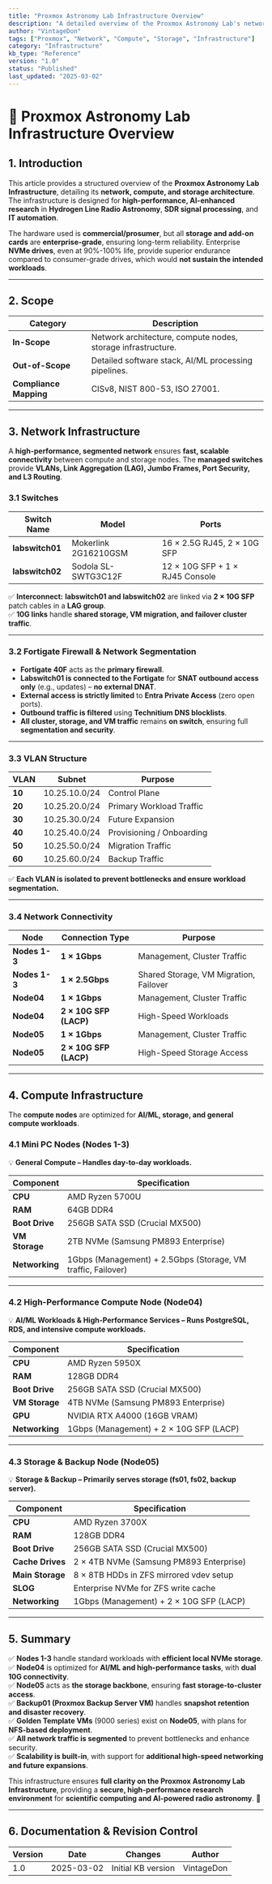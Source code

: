 ```yaml
---
title: "Proxmox Astronomy Lab Infrastructure Overview"
description: "A detailed overview of the Proxmox Astronomy Lab's network, compute, and storage architecture, ensuring clarity, scalability, and reliability."
author: "VintageDon"
tags: ["Proxmox", "Network", "Compute", "Storage", "Infrastructure"]
category: "Infrastructure"
kb_type: "Reference"
version: "1.0"
status: "Published"
last_updated: "2025-03-02"
---
```


# **🚀 Proxmox Astronomy Lab Infrastructure Overview**

## **1. Introduction**

This article provides a structured overview of the **Proxmox Astronomy Lab Infrastructure**, detailing its **network, compute, and storage architecture**. The infrastructure is designed for **high-performance, AI-enhanced research** in **Hydrogen Line Radio Astronomy**, **SDR signal processing**, and **IT automation**.

The hardware used is **commercial/prosumer**, but all **storage and add-on cards** are **enterprise-grade**, ensuring long-term reliability. Enterprise **NVMe drives**, even at 90%-100% life, provide superior endurance compared to consumer-grade drives, which would **not sustain the intended workloads**.

---

## **2. Scope**

| **Category**     | **Description** |
|-----------------|----------------|
| **In-Scope**    | Network architecture, compute nodes, storage infrastructure. |
| **Out-of-Scope** | Detailed software stack, AI/ML processing pipelines. |
| **Compliance Mapping** | CISv8, NIST 800-53, ISO 27001. |

---

## **3. Network Infrastructure**

A **high-performance, segmented network** ensures **fast, scalable connectivity** between compute and storage nodes. The **managed switches** provide **VLANs, Link Aggregation (LAG), Jumbo Frames, Port Security, and L3 Routing**.

### **3.1 Switches**

| Switch Name     | Model                   | Ports |
|----------------|------------------------|----------------------|
| **labswitch01** | Mokerlink 2G16210GSM   | 16 × 2.5G RJ45, 2 × 10G SFP |
| **labswitch02** | Sodola SL-SWTG3C12F    | 12 × 10G SFP + 1 × RJ45 Console |

✅ **Interconnect:** **labswitch01 and labswitch02** are linked via **2 × 10G SFP** patch cables in a **LAG group**.  
✅ **10G links** handle **shared storage, VM migration, and failover cluster traffic**.

---

### **3.2 Fortigate Firewall & Network Segmentation**

- **Fortigate 40F** acts as the **primary firewall**.
- **Labswitch01 is connected to the Fortigate** for **SNAT outbound access only** (e.g., updates) – **no external DNAT**.
- **External access is strictly limited** to **Entra Private Access** (zero open ports).
- **Outbound traffic is filtered** using **Technitium DNS blocklists**.
- **All cluster, storage, and VM traffic** remains **on switch**, ensuring full **segmentation and security**.

---

### **3.3 VLAN Structure**

| VLAN | Subnet          | Purpose |
|------|---------------|------------------------------|
| **10**  | 10.25.10.0/24 | Control Plane |
| **20**  | 10.25.20.0/24 | Primary Workload Traffic |
| **30**  | 10.25.30.0/24 | Future Expansion |
| **40**  | 10.25.40.0/24 | Provisioning / Onboarding |
| **50**  | 10.25.50.0/24 | Migration Traffic |
| **60**  | 10.25.60.0/24 | Backup Traffic |

✅ **Each VLAN is isolated to prevent bottlenecks and ensure workload segmentation.**

---

### **3.4 Network Connectivity**

| Node      | Connection Type    | Purpose |
|-----------|------------------|---------|
| **Nodes 1-3** | **1 × 1Gbps** | Management, Cluster Traffic |
| **Nodes 1-3** | **1 × 2.5Gbps** | Shared Storage, VM Migration, Failover |
| **Node04** | **1 × 1Gbps** | Management, Cluster Traffic |
| **Node04** | **2 × 10G SFP (LACP)** | High-Speed Workloads |
| **Node05** | **1 × 1Gbps** | Management, Cluster Traffic |
| **Node05** | **2 × 10G SFP (LACP)** | High-Speed Storage Access |

---

## **4. Compute Infrastructure**

The **compute nodes** are optimized for **AI/ML, storage, and general compute workloads**.

### **4.1 Mini PC Nodes (Nodes 1-3)**

💡 **General Compute – Handles day-to-day workloads.**

| Component | Specification |
|-----------|--------------|
| **CPU** | AMD Ryzen 5700U |
| **RAM** | 64GB DDR4 |
| **Boot Drive** | 256GB SATA SSD (Crucial MX500) |
| **VM Storage** | 2TB NVMe (Samsung PM893 Enterprise) |
| **Networking** | 1Gbps (Management) + 2.5Gbps (Storage, VM traffic, Failover) |

---

### **4.2 High-Performance Compute Node (Node04)**

💡 **AI/ML Workloads & High-Performance Services – Runs PostgreSQL, RDS, and intensive compute workloads.**

| Component | Specification |
|-----------|--------------|
| **CPU** | AMD Ryzen 5950X |
| **RAM** | 128GB DDR4 |
| **Boot Drive** | 256GB SATA SSD (Crucial MX500) |
| **VM Storage** | 4TB NVMe (Samsung PM893 Enterprise) |
| **GPU** | NVIDIA RTX A4000 (16GB VRAM) |
| **Networking** | 1Gbps (Management) + 2 × 10G SFP (LACP) |

---

### **4.3 Storage & Backup Node (Node05)**

💡 **Storage & Backup – Primarily serves storage (fs01, fs02, backup server).**

| Component | Specification |
|-----------|--------------|
| **CPU** | AMD Ryzen 3700X |
| **RAM** | 128GB DDR4 |
| **Boot Drive** | 256GB SATA SSD (Crucial MX500) |
| **Cache Drives** | 2 × 4TB NVMe (Samsung PM893 Enterprise) |
| **Main Storage** | 8 × 8TB HDDs in ZFS mirrored vdev setup |
| **SLOG** | Enterprise NVMe for ZFS write cache |
| **Networking** | 1Gbps (Management) + 2 × 10G SFP (LACP) |

---

## **5. Summary**

✅ **Nodes 1-3** handle standard workloads with **efficient local NVMe storage**.  
✅ **Node04** is optimized for **AI/ML and high-performance tasks**, with **dual 10G connectivity**.  
✅ **Node05** acts as **the storage backbone**, ensuring **fast storage-to-cluster access**.  
✅ **Backup01 (Proxmox Backup Server VM)** handles **snapshot retention and disaster recovery**.  
✅ **Golden Template VMs** (9000 series) exist on **Node05**, with plans for **NFS-based deployment**.  
✅ **All network traffic is segmented** to prevent bottlenecks and enhance security.  
✅ **Scalability is built-in**, with support for **additional high-speed networking and future expansions**.

This infrastructure ensures **full clarity on the Proxmox Astronomy Lab Infrastructure**, providing a **secure, high-performance research environment** for **scientific computing and AI-powered radio astronomy**. 🚀

---

## **6. Documentation & Revision Control**

| **Version** | **Date** | **Changes** | **Author** |
|------------|---------|-------------|------------|
| 1.0 | 2025-03-02 | Initial KB version | VintageDon |

